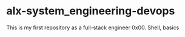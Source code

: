 # alx-system_engineering-devops
This is my first repository as a full-stack engineer
0x00. Shell, basics
